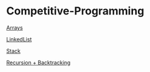 # Competitive-Programming

[Arrays](https://github.com/QuickLearner171998/Competitive-Programming/tree/master/Arrays)

[LinkedList](https://github.com/QuickLearner171998/Competitive-Programming/tree/master/LinkedList)

[Stack](https://github.com/QuickLearner171998/Competitive-Programming/tree/master/Stack)

[Recursion + Backtracking](https://github.com/QuickLearner171998/Competitive-Programming/tree/master/Recursion%20%2B%20Backtracking)
